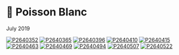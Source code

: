 # 🐠 Poisson Blanc
July 2019

[![P2640352](/photos/hd/P2640352.jpg)](/photos/P2640352.md)
[![P2640365](/photos/hd/P2640365.jpg)](/photos/P2640365.md)
[![P2640396](/photos/hd/P2640396.jpg)](/photos/P2640396.md)
[![P2640410](/photos/hd/P2640410.jpg)](/photos/P2640410.md)
[![P2640415](/photos/hd/P2640415.jpg)](/photos/P2640415.md)
[![P2640463](/photos/hd/P2640463.jpg)](/photos/P2640463.md)
[![P2640469](/photos/hd/P2640469.jpg)](/photos/P2640469.md)
[![P2640494](/photos/hd/P2640494.jpg)](/photos/P2640494.md)
[![P2640507](/photos/hd/P2640507.jpg)](/photos/P2640507.md)
[![P2640522](/photos/hd/P2640522.jpg)](/photos/P2640522.md)
